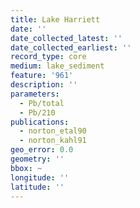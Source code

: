 ```yaml
---
title: Lake Harriett
date: ''
date_collected_latest: ''
date_collected_earliest: ''
record_type: core
medium: lake_sediment
feature: '961'
description: ''
parameters:
  - Pb/total
  - Pb/210
publications:
  - norton_etal90
  - norton_kahl91
geo_error: 0.0
geometry: ''
bbox: ~
longitude: ''
latitude: ''
---
```

